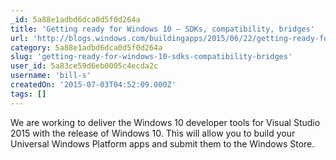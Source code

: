 ```yaml
---
_id: 5a88e1adbd6dca0d5f0d264a
title: 'Getting ready for Windows 10 – SDKs, compatibility, bridges'
url: 'http://blogs.windows.com/buildingapps/2015/06/22/getting-ready-for-windows-10-sdks-compatibility-bridges/'
category: 5a88e1adbd6dca0d5f0d264a
slug: 'getting-ready-for-windows-10-sdks-compatibility-bridges'
user_id: 5a83ce59d6eb0005c4ecda2c
username: 'bill-s'
createdOn: '2015-07-03T04:52:09.000Z'
tags: []
---
```


We are working to deliver the Windows 10 developer tools for Visual Studio 2015 with the release of Windows 10. This will allow you to build your Universal Windows Platform apps and submit them to the Windows Store.
